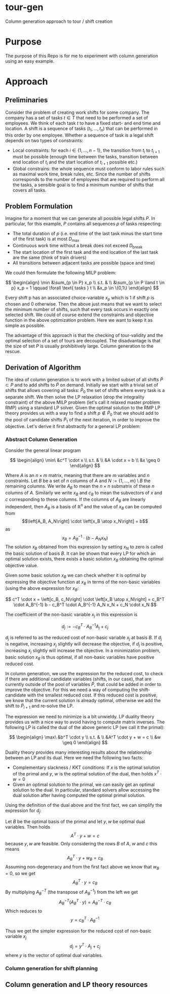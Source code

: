 # tour-gen
Column generation approach to tour / shift creation

# Purpose
The purpose of this Repo is for me to experiment with column generation using an easy example.

# Approach
## Preliminaries
Consider the problem of creating work shifts for some company.
The company has a set of tasks $t \in T$ that need to be performed a set of employees.
We think of each task $t$ to have a fixed start- and end time and location.
A shift is a sequence of tasks $(t_1, \dots, t_n)$ that can be performed in this order by one employee.
Whether a sequence of task is a legal shift depends on two types of constraints:
- Local constraints: for each $i \in \{1, \dots, n-1\}$, the transition from $t_i$ to $t_{i+1}$ must be possible (enough time between the tasks, transition between end location of $t_i$ and the start location of $t_{i+1}$ possible etc.)
- Global constrains: the whole sequence must conform to labor rules such as maximal work time, break rules, etc.
Since the number of shifts corresponds to the number of employees that are required to perform all the tasks, a sensible goal is to find a minimum number of shifts that covers all tasks.

## Problem Formulation
Imagine for a moment that we can generate all possible legal shifts $P$.
In particular, for this example, $P$ contains all sequences $p$ of tasks respecting:
- The total duration of $p$ (i.e. end time of the last task minus the start time of the first task) is at most $D_\max$
- Continuous work time without a break does not exceed $D_\text{break}$
- The start location of the first task and the end location of the last task are the same (think of train drivers)
- All transitions between adjacent tasks are possible (space and time)

We could then formulate the following MILP problem:

$$
\begin{align}
\min &\sum_{p \in P} x_p \\
s.t. & \\
&\sum_{p \in P \land t \in p} x_p = 1 \qquad \forall \text{ tasks } t \\
&x_p \in \{0,1\}
\end{align}
$$

Every shift p has an associated choice-variable $x_p$ which is $1$ if shift $p$ is chosen and $0$ otherwise.
Then the above just means that we want to select the minimum number of shifts, such that every task occurs in exactly one selected shift.
We could of course extend the constraints and objective function in the above optimization problem.
Here we want to keep it as simple as possible.

The advantage of this approach is that the checking of tour-validity and the optimal selection of a set of tours are decoupled.
The disadvantage is that the size of set $P$ is usually prohibitively large.
Column generation to the rescue.

## Derivation of Algorithm
The idea of column generation is to work with a limited subset of all shifts $\tilde{P} \subset P$ and to add shifts to $\tilde{P}$ on demand.
Initially we start with a trivial set of shifts that allows covering all tasks: $\tilde{P}_0$ the set of shifts where every task is a separate shift.
We then solve the LP relaxation (drop the integrality constraint) of the above MILP problem (let's call it relaxed master problem RMP) using a standard LP solver.
Given the optimal solution to the RMP LP theory provides us with a way to find a shift $p \notin \tilde{P}_0$ that we should add to the pool of candidate shifts $\tilde{P}_1$ of the next iteration, in order to improve the objective.
Let's derive it first abstractly for a general LP problem:

### Abstract Column Generation
Consider the general linear program

$$
\begin{align}
\min\ &c^T \cdot x \\
s.t. & \\
&A \cdot x = b \\
&x \geq 0
\end{align}
$$

Where $A$ is an $n \times m$ matrix, meaning that there are $m$ variables and $n$ constraints.
Let $B$ be a set of $n$ columns of $A$ and $N := \{ 1,\dots,m \} \setminus B$ the remaining columns.
We write $A_B$ to mean the $n \times n$ submatrix of these $n$ columns of $A$.
Similarly we write $x_B$ and $c_B$ to mean the subvectors of $x$ and $c$ corresponding to these columns.
If the columns of $A_B$ are linearly independent, then $A_B$ is a basis of $\mathbb{R}^n$ and the value of $x_B$ can be computed from
$$\left[A_B, A_N\right] \cdot \left[x_B \atop x_N\right] = b$$
as
$$x_B = A_B^{-1} \cdot (b - A_N x_N)$$
The solution $x_B$ obtained from this expression by setting $x_N$ to zero is called the basic solution of basis $B$.
It can be shown that every LP for which an optimal solution exists, there exists a basic solution $x_B$ obtaining the optimal objective value.

Given some basic solution $x_B$ we can check whether it is optimal by expressing the objective function at $x_B$ in terms of the non-basic variables (using the above expression for $x_B$:

$$
c^T \cdot x = \left[c_B, c_N\right] \cdot \left[x_B \atop x_N\right] = c_B^T \cdot A_B^{-1} b - c_B^T \cdot A_B^{-1} A_N x_N + c_N \cdot x_N
$$

The coefficient of the non-basic variable $x_j$ in this expression is

$$
d_j := -c_B^T \cdot A_B^{-1} A_j + c_j
$$

$d_j$ is referred to as the reduced cost of non-basic variable $x_j$ at basis $B$.
If $d_j$ is negative, increasing $x_j$ slightly will decrease the objective, if $d_j$ is positive, increasing $x_j$ slightly will increase the objective.
In a minimization problem, basic solution $x_B$ is thus optimal, if all non-basic variables have positive reduced cost.

In column generation, we use the expression for the reduced cost, to check if there are additional candidate variables (shifts, in our case), that are currently outside of the pool of variables $\tilde{P}$, that could be added in order to improve the objective.
For this we need a way of computing the shift-candidate with the smallest reduced cost.
If this reduced cost is positive, we know that the current solution is already optimal, otherwise we add the shift to $\tilde{P}_{i+1}$ and re-solve the LP.

The expression we need to minimize is a bit unwieldy.
LP duality theory provides us with a nice way to avoid having to compute matrix inverses.
The following LP is called the dual of the above generic LP (we call it the primal):

$$
\begin{align}
\max\ &b^T \cdot y \\
s.t. & \\
&A^T \cdot y + w = c \\
&w \geq 0
\end{align}
$$

Duality theory provides many interesting results about the relationship between an LP and its dual.
Here we need the following two facts:
- Complementary slackness / KKT conditions: If $x$ is the optimal solution of the primal and $y$, $w$ is the optimal solution of the dual, then holds $x^T \cdot w = 0$
- Given an optimal solution to the primal, we can easily get an optimal solution to the dual. In particular, standard solvers allow accessing the dual solution after having computed the optimal primal solution.

Using the definition of the dual above and the first fact, we can simplify the expression for $d_j$:

Let $B$ be the optimal basis of the primal and let $y,w$ be optimal dual variables.
Then holds 
$$A^T \cdot y + w = c$$ 
because $y,w$ are feasible. Only considering the rows $B$ of $A$, $w$ and $c$ this means 
$$A_B^T \cdot y + w_B = c_B$$
Assuming non-degeneracy and from the first fact above we know that $w_B = 0$, so we get 
$$A_B^T \cdot y = c_B$$
By multiplying $A_B^{-T}$ (the transpose of $A_B^{-1}$) from the left we get 
$$A_B^{-T} (A_B^T \cdot y) = A_B^{-T} \cdot c_B$$
Which reduces to 
$$y = c_B^T \cdot A_B^{-1}$$

Thus we get the simpler expression for the reduced cost of non-basic variable $x_j$
$$d_j = y^T \cdot A_j + c_j$$
where $y$ is the vector of optimal dual variables.

### Column generation for shift planning

## Column generation and LP theory resources

